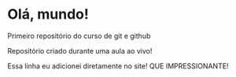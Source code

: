 # Olá, mundo!
 Primeiro repositório do curso de git e github

 Repositório criado durante uma aula ao vivo!

 Essa linha eu adicionei diretamente no site! QUE IMPRESSIONANTE!
 
